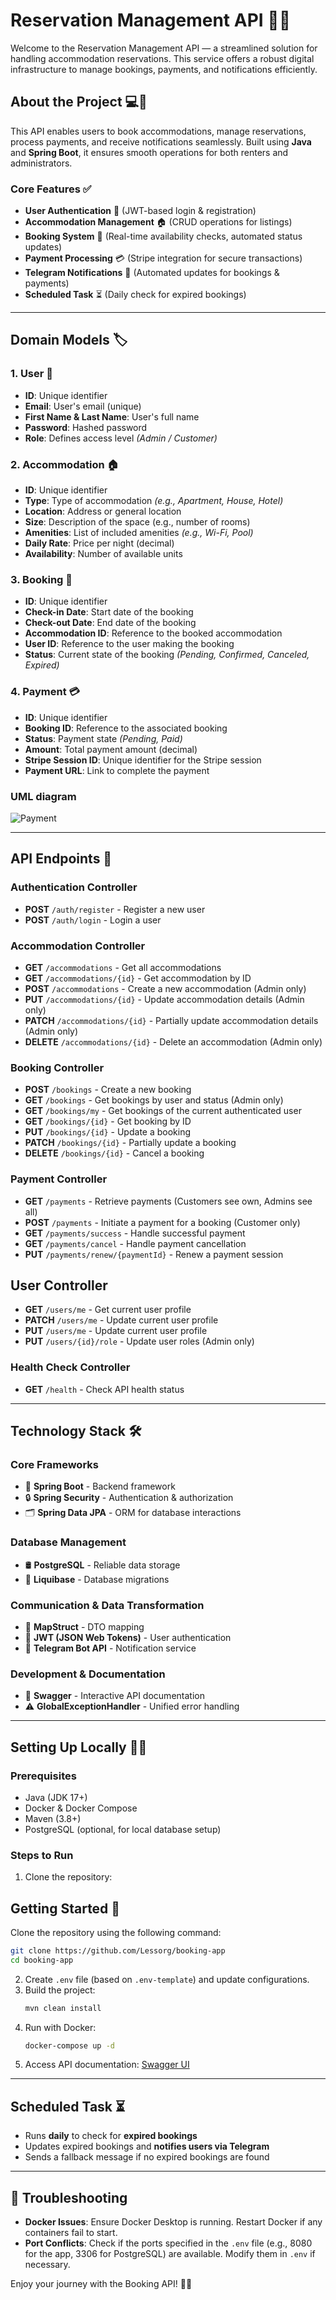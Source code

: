 # Reservation Management API 📘✨

Welcome to the Reservation Management API — a streamlined solution for handling accommodation reservations. This service offers a robust digital infrastructure to manage bookings, payments, and notifications efficiently.

## About the Project 💻🏡
This API enables users to book accommodations, manage reservations, process payments, and receive notifications seamlessly. Built using **Java** and **Spring Boot**, it ensures smooth operations for both renters and administrators.

### Core Features ✅
- **User Authentication** 🔐 (JWT-based login & registration)
- **Accommodation Management** 🏠 (CRUD operations for listings)
- **Booking System** 📅 (Real-time availability checks, automated status updates)
- **Payment Processing** 💳 (Stripe integration for secure transactions)
- **Telegram Notifications** 📢 (Automated updates for bookings & payments)
- **Scheduled Task** ⏳ (Daily check for expired bookings)

---

## Domain Models 🏷️  

### 1. **User** 👤  
- **ID**: Unique identifier  
- **Email**: User's email (unique)  
- **First Name & Last Name**: User's full name  
- **Password**: Hashed password  
- **Role**: Defines access level _(Admin / Customer)_  

### 2. **Accommodation** 🏠  
- **ID**: Unique identifier  
- **Type**: Type of accommodation _(e.g., Apartment, House, Hotel)_  
- **Location**: Address or general location  
- **Size**: Description of the space (e.g., number of rooms)  
- **Amenities**: List of included amenities _(e.g., Wi-Fi, Pool)_  
- **Daily Rate**: Price per night (decimal)  
- **Availability**: Number of available units  

### 3. **Booking** 📅  
- **ID**: Unique identifier  
- **Check-in Date**: Start date of the booking  
- **Check-out Date**: End date of the booking  
- **Accommodation ID**: Reference to the booked accommodation  
- **User ID**: Reference to the user making the booking  
- **Status**: Current state of the booking _(Pending, Confirmed, Canceled, Expired)_  

### 4. **Payment** 💳  
- **ID**: Unique identifier  
- **Booking ID**: Reference to the associated booking  
- **Status**: Payment state _(Pending, Paid)_  
- **Amount**: Total payment amount (decimal)  
- **Stripe Session ID**: Unique identifier for the Stripe session  
- **Payment URL**: Link to complete the payment  

### **UML diagram**
![Payment](https://github.com/user-attachments/assets/8937d9e5-3523-4b9b-926a-540f97cf4a18)

---

## API Endpoints 📝
### Authentication Controller
- **POST** `/auth/register` - Register a new user  
- **POST** `/auth/login` - Login a user  

### Accommodation Controller
- **GET** `/accommodations` - Get all accommodations  
- **GET** `/accommodations/{id}` - Get accommodation by ID  
- **POST** `/accommodations` - Create a new accommodation (Admin only)  
- **PUT** `/accommodations/{id}` - Update accommodation details (Admin only)  
- **PATCH** `/accommodations/{id}` - Partially update accommodation details (Admin only)  
- **DELETE** `/accommodations/{id}` - Delete an accommodation (Admin only)  

### Booking Controller
- **POST** `/bookings` - Create a new booking  
- **GET** `/bookings` - Get bookings by user and status (Admin only)  
- **GET** `/bookings/my` - Get bookings of the current authenticated user  
- **GET** `/bookings/{id}` - Get booking by ID  
- **PUT** `/bookings/{id}` - Update a booking  
- **PATCH** `/bookings/{id}` - Partially update a booking  
- **DELETE** `/bookings/{id}` - Cancel a booking  

### Payment Controller
- **GET** `/payments` - Retrieve payments (Customers see own, Admins see all)  
- **POST** `/payments` - Initiate a payment for a booking (Customer only)  
- **GET** `/payments/success` - Handle successful payment  
- **GET** `/payments/cancel` - Handle payment cancellation  
- **PUT** `/payments/renew/{paymentId}` - Renew a payment session 

## User Controller
- **GET** `/users/me` - Get current user profile  
- **PATCH** `/users/me` - Update current user profile  
- **PUT** `/users/me` - Update current user profile  
- **PUT** `/users/{id}/role` - Update user roles (Admin only)  

### Health Check Controller
- **GET** `/health` - Check API health status  

---

## Technology Stack 🛠️
### Core Frameworks
- 🌱 **Spring Boot** - Backend framework
- 🔒 **Spring Security** - Authentication & authorization
- 🗂 **Spring Data JPA** - ORM for database interactions

### Database Management
- 🛢 **PostgreSQL** - Reliable data storage
- 🔄 **Liquibase** - Database migrations

### Communication & Data Transformation
- 🚀 **MapStruct** - DTO mapping
- 🔑 **JWT (JSON Web Tokens)** - User authentication
- 📢 **Telegram Bot API** - Notification service

### Development & Documentation
- 📜 **Swagger** - Interactive API documentation
- ⚠ **GlobalExceptionHandler** - Unified error handling

---

## Setting Up Locally 🏃‍♂️
### **Prerequisites**
- Java (JDK 17+)
- Docker & Docker Compose
- Maven (3.8+)
- PostgreSQL (optional, for local database setup)

### **Steps to Run**
1. Clone the repository:
## Getting Started 🚀
Clone the repository using the following command:
   ```bash
   git clone https://github.com/Lessorg/booking-app
   cd booking-app
   ```
2. Create `.env` file (based on `.env-template`) and update configurations.
3. Build the project:
   ```bash
   mvn clean install
   ```
4. Run with Docker:
   ```bash
   docker-compose up -d
   ```
5. Access API documentation: [Swagger UI](http://localhost:8083/swagger-ui.html)

---

## Scheduled Task ⏳
- Runs **daily** to check for **expired bookings**
- Updates expired bookings and **notifies users via Telegram**
- Sends a fallback message if no expired bookings are found

---

## 📜 Troubleshooting

- **Docker Issues**: Ensure Docker Desktop is running. Restart Docker if any containers fail to start.
- **Port Conflicts**: Check if the ports specified in the `.env` file (e.g., 8080 for the app, 3306 for PostgreSQL) are available. Modify them in `.env` if necessary.

Enjoy your journey with the Booking API! 📅🏡
